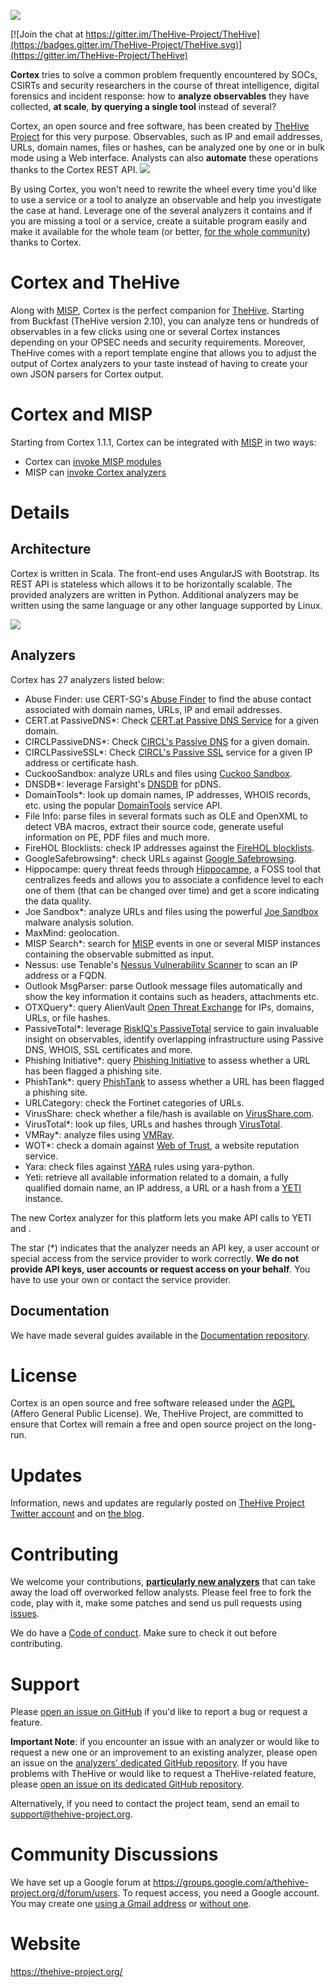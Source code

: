 ![](images/cortex-logo.png)

[![Join the chat at https://gitter.im/TheHive-Project/TheHive](https://badges.gitter.im/TheHive-Project/TheHive.svg)](https://gitter.im/TheHive-Project/TheHive)

**Cortex** tries to solve a common problem frequently encountered by SOCs, CSIRTs and security researchers in the course of threat intelligence, digital forensics and incident response: how to **analyze observables** they have collected, **at scale**, **by querying a single tool** instead of several?

Cortex, an open source and free software, has been created by [TheHive Project](https://thehive-project.org) for this very purpose. Observables, such as IP and email addresses, URLs, domain names, files or hashes, can be analyzed one by one or in bulk mode using a Web interface. Analysts can also **automate** these operations thanks to the Cortex REST API.
![](images/cortex-analyzers.png)

By using Cortex, you won't need to rewrite the wheel every time you'd like to use a service or a tool to analyze an observable and help you investigate the case at hand. Leverage one of the several analyzers it contains and if you are missing a tool or a service, create a suitable program easily and make it available for the whole team (or better, [for the whole community](https://github.com/CERT-BDF/cortex-analyzers/)) thanks to Cortex.

# Cortex and TheHive
Along with [MISP](http://www.misp-project.org/), Cortex is the perfect companion for [TheHive](https://thehive-project.org). Starting from Buckfast (TheHive version 2.10), you can analyze tens or hundreds of observables in a few clicks using one or several Cortex instances depending on your OPSEC needs and security requirements. Moreover, TheHive comes with a report template engine that allows you to adjust the output of Cortex analyzers to your taste instead of having to create your own JSON parsers for Cortex output.

# Cortex and MISP
Starting from Cortex 1.1.1, Cortex can be integrated with [MISP](http://www.misp-project.org/) in two ways:
- Cortex can [invoke MISP modules](https://github.com/CERT-BDF/CortexDocs/blob/master/misp.md#invoke-misp-modules-within-cortex)
- MISP can [invoke Cortex analyzers](https://github.com/CERT-BDF/CortexDocs/blob/master/misp.md#invoke-cortex-analyzers-within-misp)

# Details
## Architecture
Cortex is written in Scala. The front-end uses AngularJS with Bootstrap. Its REST API is stateless which allows it to be horizontally scalable. The provided analyzers are written in Python. Additional analyzers may be written using the same language or any other language supported by Linux.

![](images/Architecture.png)


## Analyzers
Cortex has 27 analyzers listed below:

+ Abuse Finder: use CERT-SG's [Abuse Finder](https://github.com/certsocietegenerale/abuse_finder) to find the abuse contact associated with domain names, URLs, IP and email addresses.
+ CERT.at PassiveDNS\*: Check [CERT.at Passive DNS Service](https://www.cert.at/about/contact/contact.html) for a given domain.
+ CIRCLPassiveDNS\*: Check [CIRCL's Passive DNS](https://www.circl.lu/services/passive-dns/) for a given domain.
+ CIRCLPassiveSSL\*: Check [CIRCL's Passive SSL](https://www.circl.lu/services/passive-ssl/) service for a given IP address or certificate hash.
+ CuckooSandbox: analyze URLs and files using [Cuckoo Sandbox](https://cuckoosandbox.org/).
+ DNSDB\*: leverage Farsight's [DNSDB](https://www.dnsdb.info/) for pDNS.
+ DomainTools\*: look up domain names, IP addresses, WHOIS records, etc. using the popular [DomainTools](http://domaintools.com/) service API.
+ File Info: parse files in several formats such as OLE and OpenXML to detect VBA macros, extract their source code, generate useful information on PE, PDF files and much more.
+ FireHOL Blocklists: check IP addresses against the [FireHOL blocklists](https://firehol.org/).
+ GoogleSafebrowsing\*: check URLs against [Google Safebrowsing](https://www.google.com/transparencyreport/safebrowsing/).
+ Hippocampe: query threat feeds through [Hippocampe](https://github.com/CERT-BDF/Hippocampe), a FOSS tool that centralizes feeds and allows you to associate a confidence level to each one of them (that can be changed over time) and get a score indicating the data quality.
+ Joe Sandbox\*: analyze URLs and files using the powerful [Joe Sandbox](https://www.joesecurity.org/) malware analysis solution.
+ MaxMind: geolocation.
+ MISP Search\*: search for [MISP](http://www.misp-project.org/) events in one or several MISP instances containing the observable submitted as input.  
+ Nessus: use Tenable's [Nessus Vulnerability Scanner](https://www.tenable.com/products/nessus-vulnerability-scanner) to scan an IP address or a FQDN.
+ Outlook MsgParser: parse Outlook message files automatically and show the key information it contains such as headers, attachments etc.
+ OTXQuery\*: query AlienVault [Open Threat Exchange](https://otx.alienvault.com/) for IPs, domains, URLs, or file hashes.
+ PassiveTotal\*: leverage [RiskIQ's PassiveTotal](https://www.passivetotal.org/) service to gain invaluable insight on observables, identify overlapping infrastructure using Passive DNS, WHOIS, SSL certificates and more.
+ Phishing Initiative\*: query [Phishing Initiative](https://phishing-initiative.fr/contrib/) to assess whether a URL has been flagged a phishing site.
+ PhishTank\*: query [PhishTank](https://www.phishtank.com/) to assess whether a URL has been flagged a phishing site.
+ URLCategory: check the Fortinet categories of URLs.
+ VirusShare: check whether a file/hash is available on [VirusShare.com](https://virusshare.com/).
+ VirusTotal\*: look up files, URLs and hashes through [VirusTotal](https://www.virustotal.com/).
+ VMRay\*: analyze files using [VMRay](https://www.vmray.com/).
+ WOT\*: check a domain against [Web of Trust](https://www.mywot.com/), a website reputation service.
+ Yara: check files against [YARA](https://virustotal.github.io/yara/) rules using yara-python.
+ Yeti: retrieve all available information related to a domain, a fully qualified domain name, an IP address, a URL or a hash from a [YETI](https://yeti-platform.github.io/) instance.

The new Cortex analyzer for this platform lets you make API calls to YETI and . 

The star (\*) indicates that the analyzer needs an API key, a user account or special access from the service provider to work correctly. **We do not provide API keys, user accounts or request access on your behalf**. You have to use your own or contact the service provider.

## Documentation
We have made several guides available in the [Documentation repository](https://github.com/CERT-BDF/CortexDocs).

# License
Cortex is an open source and free software released under the [AGPL](https://github.com/CERT-BDF/Cortex/blob/master/LICENSE) (Affero General Public License). We, TheHive Project, are committed to ensure that Cortex will remain a free and open source project on the long-run.

# Updates
Information, news and updates are regularly posted on [TheHive Project Twitter account](https://twitter.com/thehive_project) and on [the blog](https://blog.thehive-project.org/).

# Contributing
We welcome your contributions, **[particularly new analyzers](https://github.com/CERT-BDF/cortex-analyzers/)** that can take away the load off overworked fellow analysts. Please feel free to fork the code, play with it, make some patches and send us pull requests using [issues](https://github.com/CERT-BDF/Cortex/issues).

We do have a [Code of conduct](code_of_conduct.md). Make sure to check it out before contributing.

# Support
Please [open an issue on GitHub](https://github.com/CERT-BDF/Cortex/issues) if you'd like to report a bug or request a feature.

**Important Note**: if you encounter an issue with an analyzer or would like to request a new one or an improvement to an existing analyzer, please open an issue on the [analyzers' dedicated GitHub repository](https://github.com/CERT-BDF/cortex-analyzers/issues/new). If you have problems with TheHive or would like to request a TheHive-related feature, please [open an issue on its dedicated GitHub repository](https://github.com/CERT-BDF/TheHive/issues/new).

Alternatively, if you need to contact the project team, send an email to <support@thehive-project.org>.

# Community Discussions
We have set up a Google forum at <https://groups.google.com/a/thehive-project.org/d/forum/users>. To request access, you need a Google account. You may create one [using a Gmail address](https://accounts.google.com/SignUp?hl=en) or [without one](https://accounts.google.com/SignUpWithoutGmail?hl=en).

# Website
<https://thehive-project.org/>
